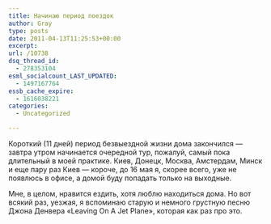 ```yaml
---
title: Начинаю период поездок
author: Gray
type: posts
date: 2011-04-13T11:25:53+00:00
excerpt:
url: /10738
dsq_thread_id:
  - 278353104
esml_socialcount_LAST_UPDATED:
  - 1497167764
essb_cache_expire:
  - 1616038221
categories:
  - Uncategorized

---
```








Короткий (11 дней) период безвыездной жизни дома закончился — завтра утром начинается очередной тур, пожалуй, самый пока длительный в моей практике. Киев, Донецк, Москва, Амстердам, Минск и еще пару раз Киев — короче, до 16 мая я, скорее всего, уже не появлюсь в офисе, а домой буду попадать только на выходные.

Мне, в целом, нравится ездить, хотя люблю находиться дома. Но вот всякий раз, уезжая, я вспоминаю старую и немного грустную песню Джона Денвера &#171;Leaving On A Jet Plane&#187;, которая как раз про это.
